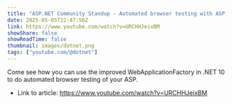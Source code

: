 ```yaml
---
title: "ASP.NET Community Standup - Automated browser testing with ASP.NET Core in .NET 10"
date: 2025-05-05T22:47:56Z
link: https://www.youtube.com/watch?v=URCHHJeixBM
showShare: false
showReadTime: false
thumbnail: images/dotnet.png
tags: ["youtube.com/@dotnet"]
---
```

Come see how you can use the improved WebApplicationFactory in .NET 10 to do automated browser testing of your ASP.

- Link to article: https://www.youtube.com/watch?v=URCHHJeixBM